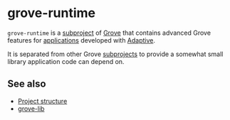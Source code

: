 # grove-runtime

`grove-runtime` is a [subproject](def://) of [Grove](def://) that contains advanced Grove features
for [applications](def://) developed with [Adaptive](def://).

It is separated from other Grove [subprojects](def://) to provide a somewhat small library application
code can depend on.

## See also

- [Project structure](guide://)
- [grove-lib](def://)